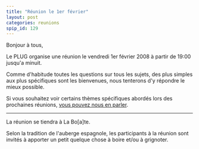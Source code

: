 ```yaml
---
title: "Réunion le 1er février"
layout: post
categories: reunions
spip_id: 129
---
```

Bonjour à tous,

Le PLUG organise une réunion le vendredi 1er février 2008 à partir de 19:00 jusqu'a minuit.

Comme d'habitude toutes les questions sur tous les sujets, des plus simples aux plus spécifiques sont les bienvenues, nous tenterons d'y répondre le mieux possible.

Si vous souhaitez voir certains thèmes spécifiques abordés lors des prochaines réunions, [vous pouvez nous en parler](/contact/).

----
La réunion se tiendra à La Bo\[a\]te.

Selon la tradition de l'auberge espagnole, les participants à la réunion sont invités à apporter un petit quelque chose à boire et/ou à grignoter.
